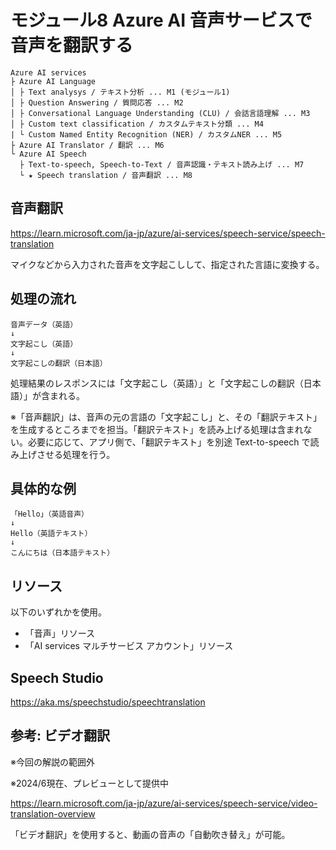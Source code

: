 # モジュール8 Azure AI 音声サービスで音声を翻訳する

```
Azure AI services
├ Azure AI Language
│ ├ Text analysys / テキスト分析 ... M1 (モジュール1)
│ ├ Question Answering / 質問応答 ... M2
│ ├ Conversational Language Understanding (CLU) / 会話言語理解 ... M3
│ ├ Custom text classification / カスタムテキスト分類 ... M4
| └ Custom Named Entity Recognition (NER) / カスタムNER ... M5
├ Azure AI Translator / 翻訳 ... M6
└ Azure AI Speech
  ├ Text-to-speech, Speech-to-Text / 音声認識・テキスト読み上げ ... M7
  └ ★ Speech translation / 音声翻訳 ... M8
```

## 音声翻訳

https://learn.microsoft.com/ja-jp/azure/ai-services/speech-service/speech-translation

マイクなどから入力された音声を文字起こしして、指定された言語に変換する。

## 処理の流れ

```
音声データ（英語）
↓
文字起こし（英語）
↓
文字起こしの翻訳（日本語）
```

処理結果のレスポンスには「文字起こし（英語）」と「文字起こしの翻訳（日本語）」が含まれる。

※「音声翻訳」は、音声の元の言語の「文字起こし」と、その「翻訳テキスト」を生成するところまでを担当。「翻訳テキスト」を読み上げる処理は含まれない。必要に応じて、アプリ側で、「翻訳テキスト」を別途 Text-to-speech で読み上げさせる処理を行う。

## 具体的な例

```
「Hello」（英語音声）
↓
Hello（英語テキスト）
↓
こんにちは（日本語テキスト）
```

## リソース

以下のいずれかを使用。

- 「音声」リソース
- 「AI services マルチサービス アカウント」リソース

## Speech Studio

https://aka.ms/speechstudio/speechtranslation


## 参考: ビデオ翻訳

※今回の解説の範囲外

※2024/6現在、プレビューとして提供中

https://learn.microsoft.com/ja-jp/azure/ai-services/speech-service/video-translation-overview

「ビデオ翻訳」を使用すると、動画の音声の「自動吹き替え」が可能。
